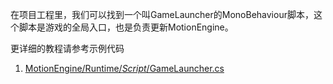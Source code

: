 
在项目工程里，我们可以找到一个叫GameLauncher的MonoBehaviour脚本，这个脚本是游戏的全局入口，也是负责更新MotionEngine。

更详细的教程请参考示例代码
1. [MotionEngine/Runtime/_Script_/GameLauncher.cs](https://github.com/gmhevinci/MotionFramework/blob/master/Assets/MotionGame/Runtime/_Script_/GameLauncher.cs)